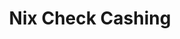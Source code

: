 ---
title: Nix Check Cashing
slug: nix-check-cashing
updated-on: '2024-05-30T13:44:31.749Z'
created-on: '2024-05-30T13:41:46.671Z'
published-on: '2024-05-30T13:54:32.469Z'
f_city-state-2:
- cms/city/indio-ca.md
- cms/city/sylmar-ca.md
- cms/city/carson-ca.md
- cms/city/lancaster-ca.md
- cms/city/pomona-ca.md
- cms/city/inglewood-ca.md
- cms/city/anaheim-ca.md
- cms/city/torrance-ca.md
- cms/city/hollywood-ca.md
- cms/city/rialto-ca.md
- cms/city/montebello-ca.md
- cms/city/altadena-ca.md
- cms/city/grove-ca.md
- cms/city/compton-ca.md
- cms/city/wilmington-ca.md
- cms/city/canyon-country-ca.md
- cms/city/south-gate-ca.md
- cms/city/el-monte-ca.md
- cms/city/san-bernardino-ca.md
- cms/city/huntington-park-ca.md
- cms/city/panorama-city-ca.md
- cms/city/long-beach-ca.md
- cms/city/e-rncho-dmngz-ca.md
f_locations:
- cms/payday-loan/nix-check-cashing-23005.md
- cms/payday-loan/nix-check-cashing-23006.md
- cms/payday-loan/nix-check-cashing-23007.md
- cms/payday-loan/nix-check-cashing-23008.md
- cms/payday-loan/nix-check-cashing-23009.md
- cms/payday-loan/nix-check-cashing-23010.md
- cms/payday-loan/nix-check-cashing-23011.md
- cms/payday-loan/nix-check-cashing-23012.md
- cms/payday-loan/nix-check-cashing-23013.md
- cms/payday-loan/nix-check-cashing-23014.md
- cms/payday-loan/nix-check-cashing-23015.md
- cms/payday-loan/nix-check-cashing-23016.md
- cms/payday-loan/nix-check-cashing-23017.md
- cms/payday-loan/nix-check-cashing-23018.md
- cms/payday-loan/nix-check-cashing-23019.md
- cms/payday-loan/nix-check-cashing-23020.md
- cms/payday-loan/nix-check-cashing-23021.md
- cms/payday-loan/nix-check-cashing-23022.md
- cms/payday-loan/nix-check-cashing-23023.md
- cms/payday-loan/nix-check-cashing-23024.md
- cms/payday-loan/nix-check-cashing-23025.md
- cms/payday-loan/nix-check-cashing-23026.md
- cms/payday-loan/nix-check-cashing-23027.md
- cms/payday-loan/nix-check-cashing-23028.md
- cms/payday-loan/nix-check-cashing-23029.md
- cms/payday-loan/nix-check-cashing-23030.md
- cms/payday-loan/nix-check-cashing-23031.md
- cms/payday-loan/nix-check-cashing-23032.md
- cms/payday-loan/nix-check-cashing-23033.md
- cms/payday-loan/nix-check-cashing-23034.md
- cms/payday-loan/nix-check-cashing-23035.md
- cms/payday-loan/nix-check-cashing-23036.md
- cms/payday-loan/nix-check-cashing-23037.md
- cms/payday-loan/nix-check-cashing-23038.md
- cms/payday-loan/nix-check-cashing-23039.md
- cms/payday-loan/nix-check-cashing-23040.md
- cms/payday-loan/nix-check-cashing-23041.md
- cms/payday-loan/nix-check-cashing-23042.md
- cms/payday-loan/nix-check-cashing-23043.md
- cms/payday-loan/nix-check-cashing-23044.md
- cms/payday-loan/nix-check-cashing-23045.md
f_states:
- cms/state/california.md
layout: '[company].html'
tags: company
---